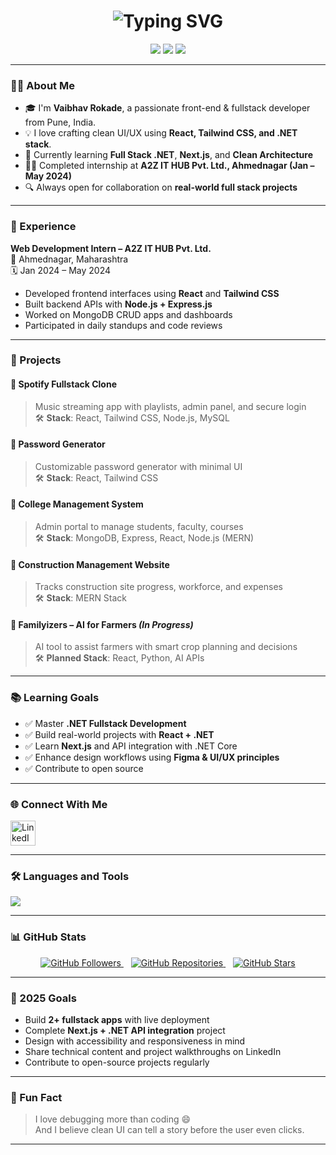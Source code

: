 <!-- Profile README for Vaibhav Rokade -->

<h1 align="center">
  <img src="https://readme-typing-svg.demolab.com?font=Fira+Code&pause=1000&center=true&vCenter=true&width=435&lines=Hi+%F0%9F%91%8B%2C+I'm+Vaibhav+Rokade;Frontend+Developer+from+Pune;Welcome+to+my+GitHub+profile!" alt="Typing SVG" />
</h1>

<p align="center">
  <img src="https://img.shields.io/badge/Frontend-Developer-blue?style=flat-square&logo=appveyor" />
  <img src="https://img.shields.io/badge/.NET-Stack-purple?style=flat-square&logo=dotnet" />
  <img src="https://img.shields.io/badge/ReactJS-%2361DAFB.svg?style=flat-square&logo=react&logoColor=white" />
</p>

---

### 👨‍💻 About Me

- 🎓 I'm **Vaibhav Rokade**, a passionate front-end & fullstack developer from Pune, India.  
- 💡 I love crafting clean UI/UX using **React, Tailwind CSS, and .NET stack**.  
- 🌱 Currently learning **Full Stack .NET**, **Next.js**, and **Clean Architecture**  
- 👨‍💻 Completed internship at **A2Z IT HUB Pvt. Ltd., Ahmednagar (Jan – May 2024)**  
- 🔍 Always open for collaboration on **real-world full stack projects**

---

### 💼 Experience

**Web Development Intern – A2Z IT HUB Pvt. Ltd.**  
📍 Ahmednagar, Maharashtra  
🗓 Jan 2024 – May 2024  
- Developed frontend interfaces using **React** and **Tailwind CSS**  
- Built backend APIs with **Node.js + Express.js**  
- Worked on MongoDB CRUD apps and dashboards  
- Participated in daily standups and code reviews

---

### 🚀 Projects

#### 🎵 Spotify Fullstack Clone  
> Music streaming app with playlists, admin panel, and secure login  
🛠 **Stack**: React, Tailwind CSS, Node.js, MySQL

#### 🧠 Password Generator  
> Customizable password generator with minimal UI  
🛠 **Stack**: React, Tailwind CSS

#### 🏫 College Management System  
> Admin portal to manage students, faculty, courses  
🛠 **Stack**: MongoDB, Express, React, Node.js (MERN)

#### 🧱 Construction Management Website  
> Tracks construction site progress, workforce, and expenses  
🛠 **Stack**: MERN Stack

#### 🌾 Familyizers – AI for Farmers *(In Progress)*  
> AI tool to assist farmers with smart crop planning and decisions  
🛠 **Planned Stack**: React, Python, AI APIs

---

### 📚 Learning Goals

- ✅ Master **.NET Fullstack Development**  
- ✅ Build real-world projects with **React + .NET**  
- ✅ Learn **Next.js** and API integration with .NET Core  
- ✅ Enhance design workflows using **Figma & UI/UX principles**  
- ✅ Contribute to open source  

---

### 🌐 Connect With Me

<p align="left">
  <a href="https://linkedin.com/in/vaibhvrokade" target="blank">
    <img align="center" src="https://skillicons.dev/icons?i=linkedin" height="40" alt="LinkedIn" />
  </a>
</p>

---

### 🛠️ Languages and Tools

<p align="left">
  <img src="https://skillicons.dev/icons?i=html,css,js,react,tailwind,bootstrap,git,github,c,dotnet,csharp,mongodb,mysql,postman,nodejs,express,figma,vscode" />
</p>

---

### 📊 GitHub Stats

<p align="center">
  <a href="https://github.com/VaibhavRokade1?tab=followers" target="_blank">
    <img src="https://img.shields.io/github/followers/VaibhavRokade1?style=social" alt="GitHub Followers" />
  </a>
  &nbsp;&nbsp;
  <a href="https://github.com/VaibhavRokade1?tab=repositories" target="_blank">
    <img src="https://img.shields.io/github/repos/VaibhavRokade1?style=social" alt="GitHub Repositories" />
  </a>
  &nbsp;&nbsp;
  <a href="https://github.com/VaibhavRokade1/stargazers" target="_blank">
    <img src="https://img.shields.io/github/stars/VaibhavRokade1?style=social" alt="GitHub Stars" />
  </a>
</p>


---

### 🎯 2025 Goals

- Build **2+ fullstack apps** with live deployment  
- Complete **Next.js + .NET API integration** project  
- Design with accessibility and responsiveness in mind  
- Share technical content and project walkthroughs on LinkedIn  
- Contribute to open-source projects regularly  

---

### 🎯 Fun Fact

> I love debugging more than coding 😄  
> And I believe clean UI can tell a story before the user even clicks.

---


